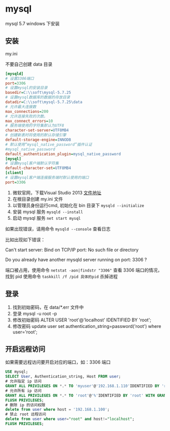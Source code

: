 #  mysql 

mysql 5.7 windows 下安装

## 安装

my.ini

不要自己创建 data 目录

```ini
[mysqld]
# 设置3306端口
port=3306
# 设置mysql的安装目录
basedir=C:\\soft\mysql-5.7.25
# 设置mysql数据库的数据的存放目录
datadir=C:\\soft\mysql-5.7.25\data
# 允许最大连接数
max_connections=200
# 允许连接失败的次数。
max_connect_errors=10
# 服务端使用的字符集默认为UTF8
character-set-server=UTF8MB4
# 创建新表时将使用的默认存储引擎
default-storage-engine=INNODB
# 默认使用“mysql_native_password”插件认证
#mysql_native_password
default_authentication_plugin=mysql_native_password
[mysql]
# 设置mysql客户端默认字符集
default-character-set=UTF8MB4
[client]
# 设置mysql客户端连接服务端时默认使用的端口
port=3306

```

1. 微软官网，下载Visual Studio 2013 [文件地址](https://www.microsoft.com/zh-CN/download/details.aspx?id=40784)
2. 在根目录创建 my.ini 文件
3.  以管理员身份运行cmd, 初始化在 bin 目录下  `mysqld --initialize`
4. 安装 mysql 服务  `mysqld --install`
5. 启动 mysql 服务 `net start mysql`



如果出现错误，请用命令 `mysqld --console` 查看日志

比如出现如下错误：

Can't start server: Bind on TCP/IP port: No such file or directory 

Do you already have another mysqld server running on port: 3306 ? 

端口被占用，使用命令 `netstat -aon|findstr "3306"` 查看 3306 端口的情况，找到 pid 使用命令  `taskkill /f /pid 具体的pid` 杀掉进程

## 登录

1. 找到初始密码，在 data/*.err 文件中
2.  登录 mysql -u root -p
3.  修改初始密码 ALTER USER 'root'@'localhost' IDENTIFIED BY 'root';
4.  修改密码 update user set authentication_string=password('root') where user='root';

## 开启远程访问

如果需要远程访问要开启对应的端口，如：3306 端口

```sql
USE mysql;
SELECT User, Authentication_string, Host FROM user;
# 允许指定 ip 访问
GRANT ALL PRIVILEGES ON *.* TO 'myuser'@'192.168.1.110'IDENTIFIED BY 'root' WITH GRANT OPTION;
# 允许所有 ip 访问
GRANT ALL PRIVILEGES ON *.* TO 'root'@'%'IDENTIFIED BY 'root' WITH GRANT OPTION;
FLUSH PRIVILEGES;
# 删除 ip 的访问权限
delete from user where host = '192.168.1.100';
# 禁止 root 远程访问
delete from user where user="root" and host!="localhost";
FLUSH PRIVILEGES;
```

